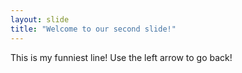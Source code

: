 ```yaml
---
layout: slide
title: "Welcome to our second slide!"
---
```

This is my funniest line!
Use the left arrow to go back!
